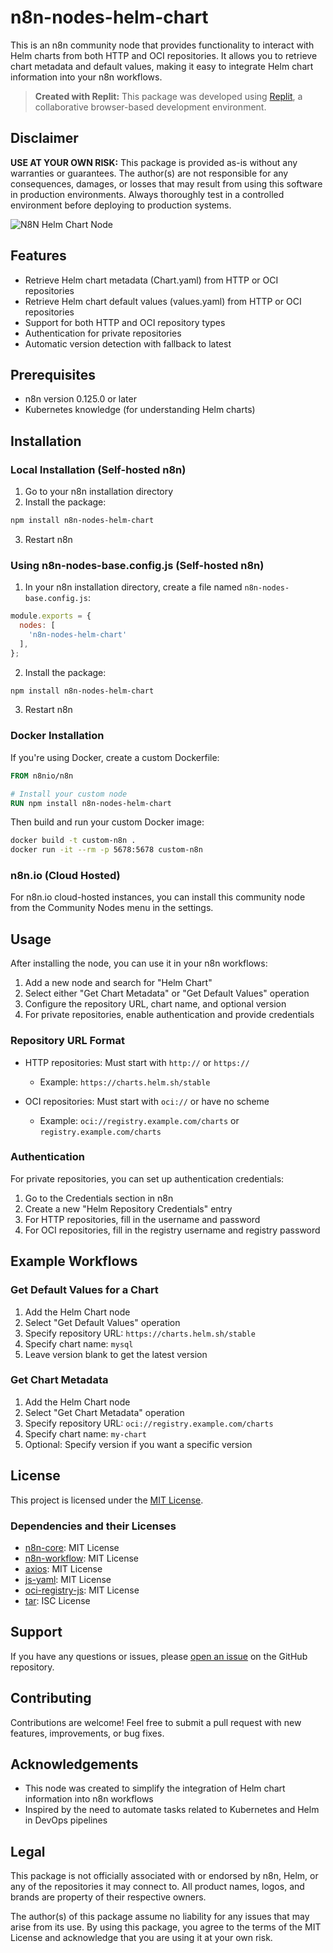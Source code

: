 # n8n-nodes-helm-chart

This is an n8n community node that provides functionality to interact with Helm charts from both HTTP and OCI repositories. It allows you to retrieve chart metadata and default values, making it easy to integrate Helm chart information into your n8n workflows.

> **Created with Replit:** This package was developed using [Replit](https://replit.com), a collaborative browser-based development environment.

## Disclaimer

**USE AT YOUR OWN RISK:** This package is provided as-is without any warranties or guarantees. The author(s) are not responsible for any consequences, damages, or losses that may result from using this software in production environments. Always thoroughly test in a controlled environment before deploying to production systems.

![N8N Helm Chart Node](https://raw.githubusercontent.com/yourusername/n8n-nodes-helm-chart/main/docs/helm-chart-node.png)

## Features

- Retrieve Helm chart metadata (Chart.yaml) from HTTP or OCI repositories
- Retrieve Helm chart default values (values.yaml) from HTTP or OCI repositories
- Support for both HTTP and OCI repository types
- Authentication for private repositories
- Automatic version detection with fallback to latest

## Prerequisites

- n8n version 0.125.0 or later
- Kubernetes knowledge (for understanding Helm charts)

## Installation

### Local Installation (Self-hosted n8n)

1. Go to your n8n installation directory
2. Install the package:
```bash
npm install n8n-nodes-helm-chart
```
3. Restart n8n

### Using n8n-nodes-base.config.js (Self-hosted n8n)

1. In your n8n installation directory, create a file named `n8n-nodes-base.config.js`:
```javascript
module.exports = {
  nodes: [
    'n8n-nodes-helm-chart'
  ],
};
```
2. Install the package:
```bash
npm install n8n-nodes-helm-chart
```
3. Restart n8n

### Docker Installation

If you're using Docker, create a custom Dockerfile:

```dockerfile
FROM n8nio/n8n

# Install your custom node
RUN npm install n8n-nodes-helm-chart
```

Then build and run your custom Docker image:

```bash
docker build -t custom-n8n .
docker run -it --rm -p 5678:5678 custom-n8n
```

### n8n.io (Cloud Hosted)

For n8n.io cloud-hosted instances, you can install this community node from the Community Nodes menu in the settings.

## Usage

After installing the node, you can use it in your n8n workflows:

1. Add a new node and search for "Helm Chart"
2. Select either "Get Chart Metadata" or "Get Default Values" operation
3. Configure the repository URL, chart name, and optional version
4. For private repositories, enable authentication and provide credentials

### Repository URL Format

- HTTP repositories: Must start with `http://` or `https://`
  - Example: `https://charts.helm.sh/stable`

- OCI repositories: Must start with `oci://` or have no scheme
  - Example: `oci://registry.example.com/charts` or `registry.example.com/charts`

### Authentication

For private repositories, you can set up authentication credentials:

1. Go to the Credentials section in n8n
2. Create a new "Helm Repository Credentials" entry
3. For HTTP repositories, fill in the username and password
4. For OCI repositories, fill in the registry username and registry password

## Example Workflows

### Get Default Values for a Chart

1. Add the Helm Chart node
2. Select "Get Default Values" operation
3. Specify repository URL: `https://charts.helm.sh/stable`
4. Specify chart name: `mysql`
5. Leave version blank to get the latest version

### Get Chart Metadata

1. Add the Helm Chart node
2. Select "Get Chart Metadata" operation
3. Specify repository URL: `oci://registry.example.com/charts`
4. Specify chart name: `my-chart`
5. Optional: Specify version if you want a specific version

## License

This project is licensed under the [MIT License](LICENSE).

### Dependencies and their Licenses

- [n8n-core](https://github.com/n8n-io/n8n): MIT License
- [n8n-workflow](https://github.com/n8n-io/n8n): MIT License
- [axios](https://github.com/axios/axios): MIT License
- [js-yaml](https://github.com/nodeca/js-yaml): MIT License
- [oci-registry-js](https://github.com/shizhMSFT/oci-registry-js): MIT License
- [tar](https://github.com/npm/node-tar): ISC License

## Support

If you have any questions or issues, please [open an issue](https://github.com/yourusername/n8n-nodes-helm-chart/issues) on the GitHub repository.

## Contributing

Contributions are welcome! Feel free to submit a pull request with new features, improvements, or bug fixes.

## Acknowledgements

- This node was created to simplify the integration of Helm chart information into n8n workflows
- Inspired by the need to automate tasks related to Kubernetes and Helm in DevOps pipelines

## Legal

This package is not officially associated with or endorsed by n8n, Helm, or any of the repositories it may connect to. All product names, logos, and brands are property of their respective owners.

The author(s) of this package assume no liability for any issues that may arise from its use. By using this package, you agree to the terms of the MIT License and acknowledge that you are using it at your own risk.